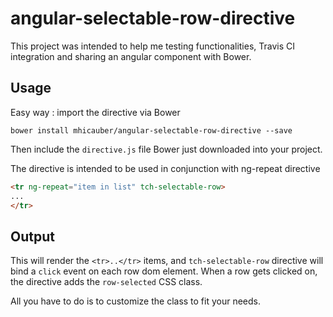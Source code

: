 angular-selectable-row-directive
=============================================

This project was intended to help me testing functionalities, Travis CI integration and sharing an angular component with Bower.

Usage
---------------------------------------

Easy way : import the directive via Bower
```bower
bower install mhicauber/angular-selectable-row-directive --save
```

Then include the `directive.js` file Bower just downloaded into your project.

The directive is intended to be used in conjunction with ng-repeat directive

```html
<tr ng-repeat="item in list" tch-selectable-row>
...
</tr>
```

Output
---------------------------------------

This will render the `<tr>..</tr>` items, and `tch-selectable-row` directive will bind a `click` event on each row dom element.
When a row gets clicked on, the directive adds the `row-selected` CSS class.

All you have to do is to customize the class to fit your needs.